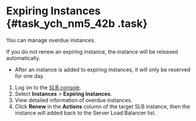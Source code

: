 # Expiring Instances {#task_ych_nm5_42b .task}

You can manage overdue instances.

If you do not renew an expiring instance, the instance will be released automatically.

-   After an instance is added to expiring instances, it will only be reserved for one day.

1.  Log on to the [SLB console](https://slb.console.aliyun.com/slb/cn-hangzhou). 
2.  Select **Instances** \> **Expiring Instances**. 
3.  View detailed information of overdue instances. 
4.  Click **Renew** in the **Actions** column of the target SLB instance, then the instance will added back to the Server Load Balancer list. 

